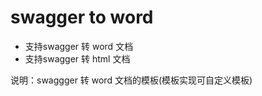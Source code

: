 # swagger to word

- 支持swagger 转 word 文档
- 支持swagger 转 html 文档

说明：swaggger 转 word 文档的模板(模板实现可自定义模板)
